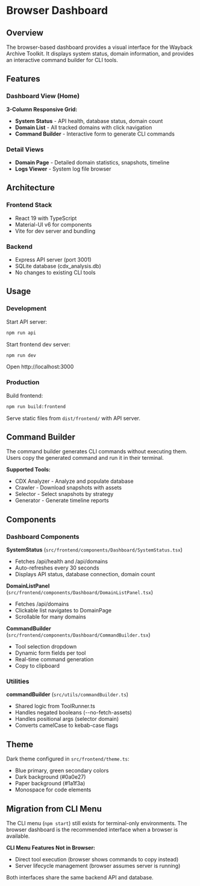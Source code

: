 # Browser Dashboard

## Overview

The browser-based dashboard provides a visual interface for the Wayback Archive Toolkit. It displays system status, domain information, and provides an interactive command builder for CLI tools.

## Features

### Dashboard View (Home)

**3-Column Responsive Grid:**
- **System Status** - API health, database status, domain count
- **Domain List** - All tracked domains with click navigation
- **Command Builder** - Interactive form to generate CLI commands

### Detail Views

- **Domain Page** - Detailed domain statistics, snapshots, timeline
- **Logs Viewer** - System log file browser

## Architecture

### Frontend Stack
- React 19 with TypeScript
- Material-UI v6 for components
- Vite for dev server and bundling

### Backend
- Express API server (port 3001)
- SQLite database (cdx_analysis.db)
- No changes to existing CLI tools

## Usage

### Development

Start API server:
```bash
npm run api
```

Start frontend dev server:
```bash
npm run dev
```

Open http://localhost:3000

### Production

Build frontend:
```bash
npm run build:frontend
```

Serve static files from `dist/frontend/` with API server.

## Command Builder

The command builder generates CLI commands without executing them. Users copy the generated command and run it in their terminal.

**Supported Tools:**
- CDX Analyzer - Analyze and populate database
- Crawler - Download snapshots with assets
- Selector - Select snapshots by strategy
- Generator - Generate timeline reports

## Components

### Dashboard Components

**SystemStatus** (`src/frontend/components/Dashboard/SystemStatus.tsx`)
- Fetches /api/health and /api/domains
- Auto-refreshes every 30 seconds
- Displays API status, database connection, domain count

**DomainListPanel** (`src/frontend/components/Dashboard/DomainListPanel.tsx`)
- Fetches /api/domains
- Clickable list navigates to DomainPage
- Scrollable for many domains

**CommandBuilder** (`src/frontend/components/Dashboard/CommandBuilder.tsx`)
- Tool selection dropdown
- Dynamic form fields per tool
- Real-time command generation
- Copy to clipboard

### Utilities

**commandBuilder** (`src/utils/commandBuilder.ts`)
- Shared logic from ToolRunner.ts
- Handles negated booleans (--no-fetch-assets)
- Handles positional args (selector domain)
- Converts camelCase to kebab-case flags

## Theme

Dark theme configured in `src/frontend/theme.ts`:
- Blue primary, green secondary colors
- Dark background (#0a0e27)
- Paper background (#1a1f3a)
- Monospace for code elements

## Migration from CLI Menu

The CLI menu (`npm start`) still exists for terminal-only environments. The browser dashboard is the recommended interface when a browser is available.

**CLI Menu Features Not in Browser:**
- Direct tool execution (browser shows commands to copy instead)
- Server lifecycle management (browser assumes server is running)

Both interfaces share the same backend API and database.
